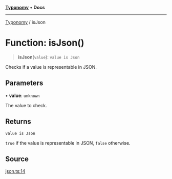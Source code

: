 [**Typonomy**](../README.md) • **Docs**

***

[Typonomy](../globals.md) / isJson

# Function: isJson()

> **isJson**(`value`): `value is Json`

Checks if a value is representable in JSON.

## Parameters

• **value**: `unknown`

The value to check.

## Returns

`value is Json`

`true` if the value is representable in JSON, `false` otherwise.

## Source

[json.ts:14](https://github.com/softcraft-development/typonomy/blob/d8b6722e8f9213512ecbf239a27330f22316ef6d/src/json.ts#L14)
